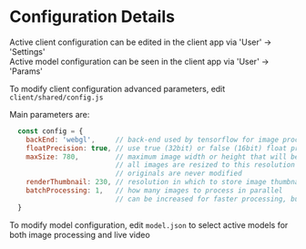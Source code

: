 # Configuration Details

Active client configuration can be edited in the client app via 'User' -> 'Settings'  
Active model configuration can be seen in the client app via 'User' -> 'Params'  

To modify client configuration advanced parameters, edit `client/shared/config.js`  

Main parameters are:
```js
  const config = {
    backEnd: 'webgl',     // back-end used by tensorflow for image processing, can be webgl, cpu, wasm
    floatPrecision: true, // use true (32bit) or false (16bit) float precision
    maxSize: 780,         // maximum image width or height that will be used for processing
                          // all images are resized to this resolution for in-memory processing only
                          // originals are never modified
    renderThumbnail: 230, // resolution in which to store image thumbnail embedded in result set
    batchProcessing: 1,   // how many images to process in parallel
                          // can be increased for faster processing, but uses extra GPU memory
  }
```

To modify model configuration, edit `model.json` to select active models for both image processing and live video  
